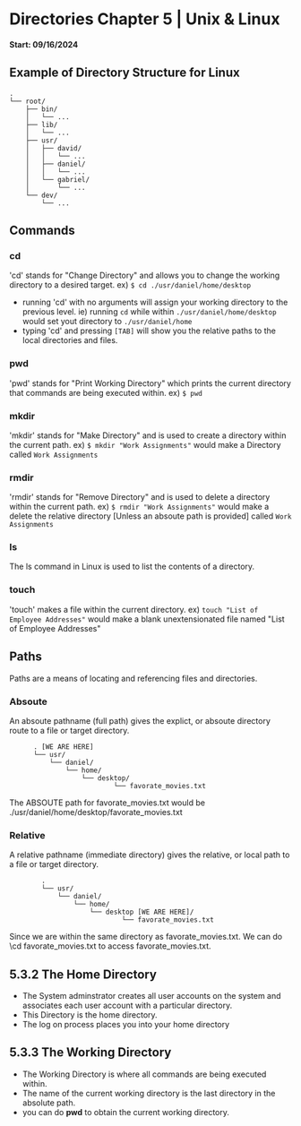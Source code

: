 # Directories Chapter 5 | Unix & Linux
#### Start: 09/16/2024 

## Example of Directory Structure for Linux
```
.
└── root/
    ├── bin/
    │   └── ...
    ├── lib/
    │   └── ...
    ├── usr/
    │   ├── david/
    │   │   └── ...
    │   ├── daniel/
    │   │   └── ...
    │   └── gabriel/
    │       └── ...
    └── dev/
        └── ...
```

## Commands
### cd
'cd' stands for "Change Directory" and allows you to change the working directory to a desired target. ex) ```$ cd ./usr/daniel/home/desktop```
- running 'cd' with no arguments will assign your working directory to the previous level. ie) running ```cd``` while within ```./usr/daniel/home/desktop``` would set yout directory to ```./usr/daniel/home```
- typing 'cd' and pressing ``[TAB]`` will show you the relative paths to the local directories and files.
### pwd
'pwd' stands for "Print Working Directory" which prints the current directory that commands are being executed within. ex) ```$ pwd```
### mkdir
'mkdir' stands for "Make Directory" and is used to create a directory within the current path. ex) ```$ mkdir "Work Assignments"``` would make a Directory called ```Work Assignments```

### rmdir
'rmdir' stands for "Remove Directory" and is used to delete a directory within the current path. ex) ```$ rmdir "Work Assignments"``` would make a delete the relative directory [Unless an absoute path is provided] called ```Work Assignments```
### ls
The ls command in Linux is used to list the contents of a directory.
### touch
'touch' makes a file within the current directory. ex) ```touch "List of Employee Addresses"``` would make a blank unextensionated file named "List of Employee Addresses"
## Paths
Paths are a means of locating and referencing files and directories.  
### Absoute
An absoute pathname (full path) gives the explict, or absoute directory route to a file or target directory. 
  ```
        . [WE ARE HERE]
        └── usr/
            └── daniel/
                └── home/
                    └── desktop/
                            └── favorate_movies.txt
  ```
The ABSOUTE path for favorate_movies.txt would be ./usr/daniel/home/desktop/favorate_movies.txt

### Relative
A relative pathname (immediate directory) gives the relative, or local path to a file or target directory.
```
        .
        └── usr/
            └── daniel/
                └── home/
                    └── desktop [WE ARE HERE]/
                            └── favorate_movies.txt
```
Since we are within the same directory as favorate_movies.txt. We can do \cd favorate_movies.txt to access favorate_movies.txt.

## 5.3.2 The Home Directory 

- The System adminstrator creates all user accounts on the system and associates each user account with a particular directory.
- This Directory is the home directory.
- The log on process places you into your home directory

## 5.3.3 The Working Directory

- The Working Directory is where all commands are being executed within.
- The name of the current working directory is the last directory in the absolute path.
- you can do **pwd** to obtain the current working directory.


